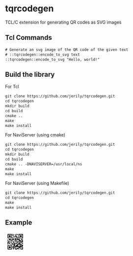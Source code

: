 # tqrcodegen

TCL/C extension for generating QR codes as SVG images

## Tcl Commands
```
# Generate an svg image of the QR code of the given text
# ::tqrcodegen::encode_to_svg text 
::tqrcodegen::encode_to_svg "Hello, world!"
```


## Build the library 
For Tcl
```
git clone https://github.com/jerily/tqrcodegen.git
cd tqrcodegen
mkdir build
cd build
cmake ..
make
make install
```
For NaviServer (using cmake)
```
git clone https://github.com/jerily/tqrcodegen.git
cd tqrcodegen
mkdir build
cd build
cmake .. -DNAVISERVER=/usr/local/ns
make
make install
```
For NaviServer (using Makefile)
```
git clone https://github.com/jerily/tqrcodegen.git
cd tqrcodegen
make
make install
```

## Example

![SVG image of the qr code of the text Hello World!](example.svg "SVG image of the qr code of the text Hello World!")
